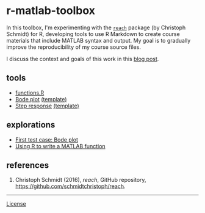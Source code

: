 # r-matlab-toolbox

In this toolbox, I'm experimenting with the [`reach`](https://github.com/schmidtchristoph/reach) package (by Christoph Schmidt) for R, developing tools to use R Markdown to create course materials that include MATLAB syntax and output. My goal is to gradually improve the reproducibility of my course source files.

I discuss the context and goals of this work in this [blog post](http://www.graphdoctor.com/archives/1216). 

  
## tools 

- [functions.R](scripts/functions.R) 
- [Bode plot](scripts/03_bode.md) [(template)](scripts/template_bode.Rmd) 
- [Step response](scripts/04_step.md) [(template)](scripts/template_step.Rmd) 

## explorations 

- [First test case: Bode plot](scripts/01_bode_test.md) 
- [Using R to write a MATLAB function](scripts/02_functions.md) 


## references 

1. Christoph Schmidt (2016), *reach*, GitHub repository, https://github.com/schmidtchristoph/reach. 


--- 
[License](LICENSE.md)
